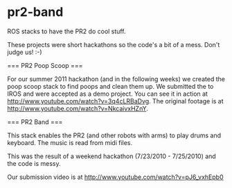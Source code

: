 # pr2-band

ROS stacks to have the PR2 do cool stuff.

These projects were short hackathons so the code's a bit of a mess. Don't judge us! :-)

=== PR2 Poop Scoop ===

For our summer 2011 hackathon (and in the following weeks) we created the poop scoop stack to find poops and clean them up. We submitted the to IROS and were accepted as a demo project. You can see it in action at http://www.youtube.com/watch?v=3q4cLRBaDvg. The original footage is at http://www.youtube.com/watch?v=NkcaivxHZnY.

=== PR2 Band ===

This stack enables the PR2 (and other robots with arms) to play drums and keyboard. The music is read from midi files.

This was the result of a weekend hackathon (7/23/2010 - 7/25/2010) and the code is messy.

Our submission video is at http://www.youtube.com/watch?v=pJ6_vxhEpb0
